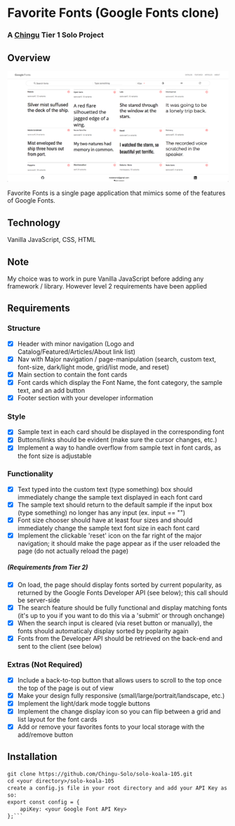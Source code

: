 # Favorite Fonts (Google Fonts clone)

### A **[Chingu](https://www.chingu.io)** Tier 1 Solo Project 

## Overview

![Favorite Fonts homepage](/docs/image/Capture&#32;d’écran&#32;2020-01-28&#32;à&#32;08.46.15.png)

Favorite Fonts is a single page application that mimics some of the features of Google Fonts.

## Technology

Vanilla JavaScript, CSS, HTML

## Note 
My choice was to work in pure Vanilla JavaScript before adding any framework / library. However level 2 requirements have been applied

## Requirements

### Structure

- [x]  Header with minor navigation (Logo and Catalog/Featured/Articles/About link list)
- [x]  Nav with Major navigation / page-manipulation (search, custom text, font-size, dark/light mode, grid/list mode, and reset)
- [x]  Main section to contain the font cards
- [x]  Font cards which display the Font Name, the font category, the sample text, and an add button
- [x]  Footer section with your developer information

### Style

- [x] Sample text in each card should be displayed in the corresponding font
- [x] Buttons/links should be evident (make sure the cursor changes, etc.)
- [x] Implement a way to handle overflow from sample text in font cards, as the font size is adjustable
  
###  Functionality

- [x] Text typed into the custom text (type something) box should immediately change the sample text displayed in each font card
- [x] The sample text should return to the default sample if the input box (type something) no longer has any input (ex. input == "")
- [x] Font size chooser should have at least four sizes and should immediately change the sample text font size in each font card
- [x] Implement the clickable 'reset' icon on the far right of the major navigation; it should make the page appear as if the user reloaded the page (do not actually reload the page)
##### (Requirements from Tier 2) 
- [x] On load, the page should display fonts sorted by current popularity, as returned by the Google Fonts Developer API (see below); this call should be server-side
- [x]  The search feature should be fully functional and display matching fonts (it's up to you if you want to do this via a 'submit' or through onchange)
- [x] When the search input is cleared (via reset button or manually), the fonts should automaticaly display sorted by poplarity again
- [x] Fonts from the Developer API should be retrieved on the back-end and sent to the client (see below)
  
### Extras (Not Required)

- [x] Include a back-to-top button that allows users to scroll to the top once the top of the page is out of view
- [x] Make your design fully responsive (small/large/portrait/landscape, etc.)
- [x] Implement the light/dark mode toggle buttons
- [x] Implement the change display icon so you can flip between a grid and list layout for the font cards
- [x] Add or remove your favorites fonts to your local storage with the add/remove button

## Installation 
```
git clone https://github.com/Chingu-Solo/solo-koala-105.git 
cd <your directory>/solo-koala-105
create a config.js file in your root directory and add your API Key as so: 
export const config = {
	apiKey: <your Google Font API Key>
};```
